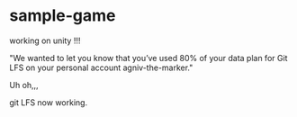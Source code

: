 # sample-game

working on unity !!!


"We wanted to let you know that you’ve used 80% of your data plan for Git LFS on your personal account agniv-the-marker."

Uh oh,,,


git LFS now working.
